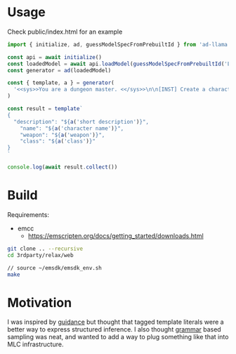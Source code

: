 # Usage
Check public/index.html for an example

```javascript
import { initialize, ad, guessModelSpecFromPrebuiltId } from 'ad-llama'

const api = await initialize()
const loadedModel = await api.loadModel(guessModelSpecFromPrebuiltId('Llama-2-7b-chat-hf-q4f32_1'))
const generator = ad(loadedModel)

const { template, a } = generator(
  '<<sys>>You are a dungeon master. <</sys>>\n\n[INST] Create a character based on the Dungeons and Dragons universe.'
)

const result = template`
{
  "description": "${a('short description')}",
    "name": "${a('character name')}",
    "weapon": "${a('weapon')}",
    "class": "${a('class')}"
}
`

console.log(await result.collect())
```


# Build
Requirements:
- emcc
    - https://emscripten.org/docs/getting_started/downloads.html

```bash
git clone .. --recursive
cd 3rdparty/relax/web

// source ~/emsdk/emsdk_env.sh
make
```

# Motivation
I was inspired by [guidance](https://github.com/microsoft/guidance) but thought that tagged template literals were a better way to express structured inference. I also thought [grammar](https://github.com/ggerganov/llama.cpp/pull/1773) based sampling was neat, and wanted to add a way to plug something like that into MLC infrastructure.

